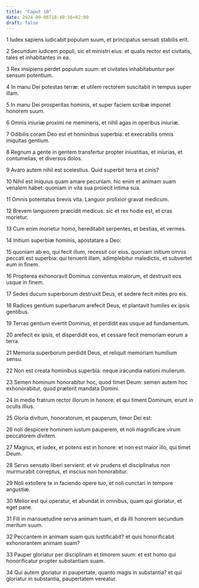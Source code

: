 ```yaml
---
title: "Caput 10"
date: 2024-09-06T18:40:56+02:00
draft: false
---
```




1 Iudex sapiens iudicabit populum suum, et principatus sensati stabilis erit.

2 Secundum iudicem populi, sic et ministri eius: et qualis rector est civitatis, tales et inhabitantes in ea.

3 Rex insipiens perdet populum suum: et civitates inhabitabuntur per sensum potentium.

4 In manu Dei potestas terræ: et utilem rectorem suscitabit in tempus super illam.

5 In manu Dei prosperitas hominis, et super faciem scribæ imponet honorem suum.

6 Omnis iniuriæ proximi ne memineris, et nihil agas in operibus iniuriæ.

7 Odibilis coram Deo est et hominibus superbia: et execrabilis omnis iniquitas gentium.

8 Regnum a gente in gentem transfertur propter iniustitias, et iniurias, et contumelias, et diversos dolos.

9 Avaro autem nihil est scelestius. Quid superbit terra et cinis?

10 Nihil est iniquius quam amare pecuniam. hic enim et animam suam venalem habet: quoniam in vita sua proiecit intima sua.

11 Omnis potentatus brevis vita. Languor prolixior gravat medicum.

12 Brevem languorem præcidit medicus: sic et rex hodie est, et cras morietur.

13 Cum enim morietur homo, hereditabit serpentes, et bestias, et vermes.

14 Initium superbiæ hominis, apostatare a Deo:

15 quoniam ab eo, qui fecit illum, recessit cor eius. quoniam initium omnis peccati est superbia: qui tenuerit illam, adimplebitur maledictis, et subvertet eum in finem.

16 Propterea exhonoravit Dominus conventus malorum, et destruxit eos usque in finem.

17 Sedes ducum superborum destruxit Deus, et sedere fecit mites pro eis.

18 Radices gentium superbarum arefecit Deus, et plantavit humiles ex ipsis gentibus.

19 Terras gentium evertit Dominus, et perdidit eas usque ad fundamentum.

20 arefecit ex ipsis, et disperdidit eos, et cessare fecit memoriam eorum a terra.

21 Memoria superborum perdidit Deus, et reliquit memoriam humilium sensu.

22 Non est creata hominibus superbia: neque iracundia nationi mulierum.

23 Semen hominum honorabitur hoc, quod timet Deum: semen autem hoc exhonorabitur, quod præterit mandata Domini.

24 In medio fratrum rector illorum in honore: et qui timent Dominum, erunt in oculis illius.

25 Gloria divitum, honoratorum, et pauperum, timor Dei est:

26 noli despicere hominem iustum pauperem, et noli magnificare virum peccatorem divitem.

27 Magnus, et iudex, et potens est in honore: et non est maior illo, qui timet Deum.

28 Servo sensato liberi servient: et vir prudens et disciplinatus non murmurabit correptus, et inscius non honorabitur.

29 Noli extollere te in faciendo opere tuo, et noli cunctari in tempore angustiæ.

30 Melior est qui operatur, et abundat in omnibus, quam qui gloriatur, et eget pane.

31 Fili in mansuetudine serva animam tuam, et da illi honorem secundum meritum suum.

32 Peccantem in animam suam quis iustificabit? et quis honorificabit exhonorantem animam suam?

33 Pauper gloriatur per disciplinam et timorem suum: et est homo qui honorificatur propter substantiam suam.

34 Qui autem gloriatur in paupertate, quanto magis in substantia? et qui gloriatur in substantia, paupertatem vereatur.

